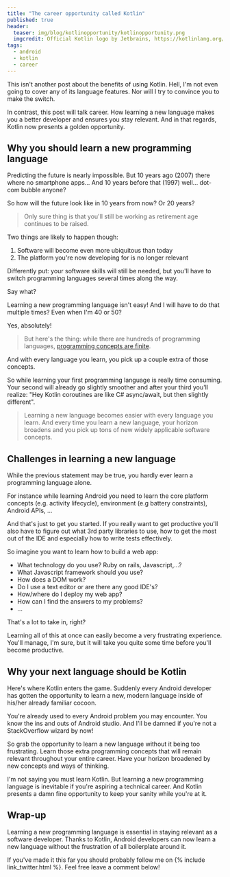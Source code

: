 ```yaml
---
title: "The career opportunity called Kotlin"
published: true
header:
  teaser: img/blog/kotlinopportunity/kotlinopportunity.png
  imgcredit: Official Kotlin logo by Jetbrains, https://kotlinlang.org/assets/images/open-graph/kotlin_250x250.png, placed on grey background with drop shadow
tags:
  - android
  - kotlin
  - career
---
```

This isn't another post about the benefits of using Kotlin. Hell, I'm not even going to cover any of its language features. Nor will I try to convince you to make the switch.

In contrast, this post will talk career. How learning a new language makes you a better developer and ensures you stay relevant. And in that regards, Kotlin now presents a golden opportunity.

## Why you should learn a new programming language
Predicting the future is nearly impossible. But 10 years ago (2007) there where no smartphone apps... And 10 years before that (1997) well... dot-com bubble anyone?

So how will the future look like in 10 years from now? Or 20 years?

> Only sure thing is that you'll still be working as retirement age continues to be raised.

Two things are likely to happen though:

1. Software will become even more ubiquitous than today
2. The platform you're now developing for is no longer relevant

Differently put: your software skills will still be needed, but you'll have to switch programming languages several times along the way.

Say what?

Learning a new programming language isn't easy! And I will have to do that multiple times? Even when I'm 40 or 50?

Yes, absolutely!

> But here's the thing: while there are hundreds of programming languages, [programming concepts are finite](https://8thlight.com/blog/uncle-bob/2012/12/19/Three-Paradigms.html).

And with every language you learn, you pick up a couple extra of those concepts.

So while learning your first programming language is really time consuming. Your second will already go slightly smoother and after your third you'll realize: "Hey Kotlin coroutines are like C# async/await, but then slightly different".

> Learning a new language becomes easier with every language you learn. And every time you learn a new language, your horizon broadens and you pick up tons of new widely applicable software concepts.

## Challenges in learning a new language
While the previous statement may be true, you hardly ever learn a programming language alone.

For instance while learning Android you need to learn the core platform concepts (e.g. activity lifecycle), environment (e.g battery constraints), Android APIs, ...

And that's just to get you started. If you really want to get productive you'll also have to figure out what 3rd party libraries to use, how to get the most out of the IDE and especially how to write tests effectively.

So imagine you want to learn how to build a web app:

- What technology do you use? Ruby on rails, Javascript,...?
- What Javascript framework should you use?
- How does a DOM work?
- Do I use a text editor or are there any good IDE's?
- How/where do I deploy my web app?
- How can I find the answers to my problems?
- ...

That's a lot to take in, right?

Learning all of this at once can easily become a very frustrating experience. You'll manage, I'm sure, but it will take you quite some time before you'll become productive.

## Why your next language should be Kotlin
Here's where Kotlin enters the game. Suddenly every Android developer has gotten the opportunity to learn a new, modern language inside of his/her already familiar cocoon.

You're already used to every Android problem you may encounter. You know the ins and outs of Android studio. And I'll be damned if you're not a StackOverflow wizard by now!

So grab the opportunity to learn a new language without it being too frustrating. Learn those extra programming concepts that will remain relevant throughout your entire career. Have your horizon broadened by new concepts and ways of thinking.

I'm not saying you must learn Kotlin. But learning a new programming language is inevitable if you're aspiring a technical career. And Kotlin presents a damn fine opportunity to keep your sanity while you're at it.

## Wrap-up
Learning a new programming language is essential in staying relevant as a software developer. Thanks to Kotlin, Android developers can now learn a new language without the frustration of all boilerplate around it.

If you've made it this far you should probably follow me on {% include link_twitter.html %}. Feel free leave a comment below!
